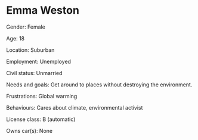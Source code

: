 # Emma Weston

Gender: Female

Age: 18

Location: Suburban

Employment: Unemployed

Civil status: Unmarried

Needs and goals: Get around to places without destroying the environment.

Frustrations: Global warming

Behaviours: Cares about climate, environmental activist

License class: B (automatic)

Owns car(s): None
